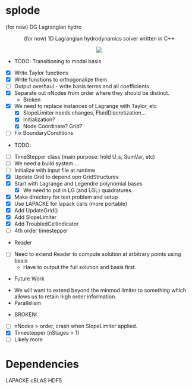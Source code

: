 # splode
(for now) DG Lagrangian hydro

<p align="center">(for now) 1D Lagrangian hydrodynamics solver written in C++ </p>

<p align="center">
<a href="./LICENSE.md"><img src="https://img.shields.io/badge/license-GPL-blue.svg"></a>
</p>

* TODO: Transitioning to modal basis
 - [x] Write Taylor functions
 - [x] Write functions to orthogonalize them
 - [ ] Output overhaul - write basis terms and all coefficients
 - [x] Separate out nNodes from order where they should be distinct.
    - Broken
 - [x] We need to replace instances of Lagrange with Taylor, etc
    - [x] SlopeLimiter needs changes, FluidDiscretization... 
    - [x] Initialization?
    - [x] Node Coordinate? Grid?
 - [ ] Fix BoundaryConditions

* TODO:
 - [ ] TimeStepper class (main purpose: hold U_s, SumVar, etc)
 - [ ] We need a build system....
 - [ ] Initialize with input file at runtime
 - [x] Update Grid to depend opn GridStructures
 - [x] Start with Lagrange and Legendre polynomial bases
    - [x] We need to put in LG (and LGL) quadratures.
- [x] Make directory for test problem and setup
- [x] Use LAPACKE for lapack calls (more portable)
- [x] Add UpdateGrid()
- [x] Add SlopeLimiter
- [x] Add TroubledCellIndicator
- [ ] 4th order timestepper

* Reader
 - [ ] Need to extend Reader to compute solution at arbitrary points using basis
    - Have to output the full solution and basis first.

* Future Work

- We will want to extend beyond the minmod limiter to something which allows us to retain high order information.
- Parallelism


* BROKEN: 
- [ ] nNodes > order, crash when SlopeLimiter applied.
- [x] Timestepper (nStages > 1)
- [ ] Likely more

# Dependencies
LAPACKE
cBLAS
HDF5
